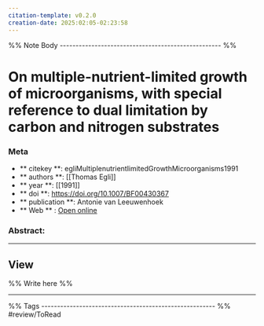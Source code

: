 ```yaml
---
citation-template: v0.2.0
creation-date: 2025:02:05-02:23:58
---
```


%% Note Body --------------------------------------------------- %%
# On multiple-nutrient-limited growth of microorganisms, with special reference to dual limitation by carbon and nitrogen substrates

### Meta
- ** citekey **: egliMultiplenutrientlimitedGrowthMicroorganisms1991
- ** authors **: [[Thomas Egli]]
- ** year **: [[1991]]
- ** doi **: https://doi.org/10.1007/BF00430367
- ** publication **: Antonie van Leeuwenhoek
- ** Web ** : [Open online](http://link.springer.com/10.1007/BF00430367)


### Abstract:


___

## View

%% Write here %%





___
%% Tags  ------------------------------------------------------- %%
#review/ToRead